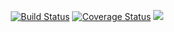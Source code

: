 
<p align="center">
<a href="https://travis-ci.org/github/Mtuthuko/Codename-KidsNextDoor/"><img src="https://travis-ci.org/Mtuthuko/Codename-KidsNextDoor.svg?branch=master" alt="Build Status"></a>
<a href='https://coveralls.io/github/Mtuthuko/Codename-KidsNextDoor'><img src='https://coveralls.io/repos/github/Mtuthuko/Codename-KidsNextDoor/badge.svg' alt='Coverage Status' /></a>

<a href="https://codecov.io/gh/Mtuthuko/Codename-KidsNextDoor">
  <img src="https://codecov.io/gh/Mtuthuko/Codename-KidsNextDoor/branch/master/graph/badge.svg" />
</a>
</p>
